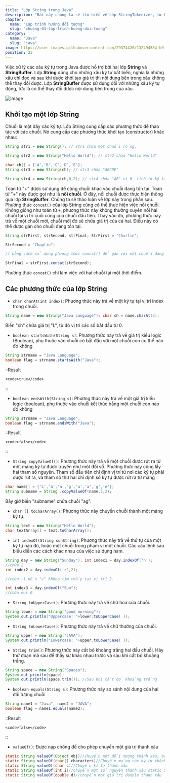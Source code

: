 ```yaml
---
title: "Lớp String trong Java"
description: "Bài này chúng ta sẽ tìm hiểu về Lớp StringTokenizer, tự học lập trình java, chia sẻ kiến thức về java"
chapter:
  name: "Lập trình hướng đối tượng"
  slug: "chuong-03-lap-trinh-huong-doi-tuong"
category:
  name: "Java"
  slug: "java"
image: https://user-images.githubusercontent.com/29374426/132494584-b9f248b5-258d-4760-9d5a-150a366f05e8.png
position: 23
---
```


Việc xử lý các xâu ký tự trong Java được hỗ trợ bởi hai lớp **String** và **StringBuffer**. Lớp **String** dùng cho những xâu ký tự bất biến, nghĩa là những xâu chỉ đọc và sau khi dược khởi tạo giá trị thì nội dung bên trong xâu không thể thay đổi được. Lớp **StringBuffer** được sử dụng đối với những xâu ký tự động, tức là có thể thay đổi được nội dung bên trong của xâu.

![image](https://user-images.githubusercontent.com/29374426/132494584-b9f248b5-258d-4760-9d5a-150a366f05e8.png)

## Khởi tạo một lớp String

Chuỗi là một dãy các ký tự. Lớp String cung cấp các phương thức để thao tác với các chuỗi. Nó cung cấp các phương thức khởi tạo (constructor) khác nhau:

```java
String str1 = new String(); // str1 chứa một chuỗi rống.

String str2 = new String("Hello World"); // str2 chứa "Hello World"

char ch[] = {'A','B','C','D','E'};
String str3 = new String(ch); // str3 chứa "ABCDE"

String str4 = new String(ch,0,2); // str4 chứa "AB" vì 0- tính từ ký tự bắt đầu, 2- là số lượng ký tự kể từ ký tự bắt đầu.
```

Toán tử "+" được sử dụng để cộng chuỗi khác vào chuỗi đang tồn tại. Toán tử "+" này được gọi như là **nối chuỗi**. Ở đây, nối chuỗi được thực hiện thông qua lớp **StringBuffer**. Chúng ta sẽ thảo luận về lớp này trong phần sau. Phương thức `concat()` của lớp String cũng có thể thực hiện việc nối chuỗi. Không giống như toán tử `+`, phương thức này không thường xuyên nối hai chuỗi tại vị trí cuối cùng của chuỗi đầu tiên. Thay vào đó, phương thức này trả về một chuỗi mới, chuỗi mới đó sẽ chứa giá trị của cả hai. Điều này có thể được gán cho chuỗi đang tồn tại.

```java
String strFirst, strSecond, strFinal; StrFirst = "Charlie";

StrSecond = "Chaplin";

// bằng cách sử dụng phương thức concat() để gán với một chuỗi đang tồn tại.

StrFinal = strFirst.concat(strSecond);
```

Phương thức `concat()` chỉ làm việc với hai chuỗi tại một thời điểm.

## Các phương thức của lớp String

- `char charAt(int index)`: Phương thức này trả về một ký tự tại vị trí index trong chuỗi.

```java
String name = new String("Java Language"); char ch = name.charAt(5);
```

Biến "ch" chứa giá trị "L", từ đó vị trí các số bắt đầu từ 0.

- `boolean startsWith(String s)`: Phương thức này trả về giá trị kiểu logic (Boolean), phụ thuộc vào chuỗi có bắt đầu với một chuỗi con cụ thể nào đó không

```java
String strname = "Java Language";
boolean flag = strname.startsWith("Java");
```

::Result

    <code>true</code>

::

- `boolean endsWith(String s)`: Phương thức này trả về một giá trị kiểu logic (boolean), phụ thuộc vào chuỗi kết thúc bằng một chuỗi con nào đó không

```java
String strname = "Java Language";
boolean flag = strname.endsWith("Java");
```

::Result

    <code>false</code>

::

- `String copyValueOf()`: Phương thức này trả về một chuỗi được rút ra từ một mảng ký tự được truyền như một đối số. Phương thức này cũng lấy hai tham số nguyên. Tham số đầu tiên chỉ định vị trí từ nơi các ký tự phải được rút ra, và tham số thứ hai chỉ định số ký tự được rút ra từ mảng

```java
char name[] = {'L','a','n','g','u','a','g','e'};
String subname = String .copyValueOf(name,5,2);
```

Bây giờ biến "subname" chứa chuỗi "ag".

- `char [] toCharArray()`: Phương thức này chuyển chuỗi thành một mảng ký tự.

```java
String text = new String("Hello World");
char textArray[] = text.toCharArray();
```

- `int indexOf(String sunString)`: Phương thức này trả về thứ tự của một ký tự nào đó, hoặc một chuỗi trong phạm vi một chuỗi. Các câu lệnh sau biểu diễn các cách khác nhau của việc sử dụng hàm.

```java
String day = new String("Sunday"); int index1 = day.indexOf('n');
//chứa 2
int index2 = day.indexOf('z',2);

//chứa –1 nếu "z" không tìm thấy tại vị trí 2.

int index3 = day.indexOf("Sun");
//chứa mục 0
```

- `String toUpperCase()`: Phương thức này trả về chữ hoa của chuỗi.

```java
String lower = new String("good morning");
System.out.println("Uppercase: "+lower.toUpperCase( ));
```

- `String toLowerCase()`: Phương thức này trả về chữ thường của chuỗi.

```java
String upper = new String("JAVA");
System.out.println("Lowercase: "+upper.toLowerCase( ));
```

- `String trim()`: Phương thức này cắt bỏ khoảng trắng hai đầu chuỗi. Hãy thử đoạn mã sau để thấy sự khác nhau trước và sau khi cắt bỏ khoảng trắng.

```java
String space = new String("Spaces");
System.out.println(space);
System.out.println(space.trim()); //Sau khi cắt bỏ khoảng trắng
```

- `boolean equals(String s)`: Phương thức này so sánh nội dung của hai đối tượng chuỗi

```java
String name1 = "Java", name2 = "JAVA";
boolean flag = name1.equals(name2);
```

::Result

    <code>false</code>

::

- `valueOf()`: Được nạp chồng để cho phép chuyển một giá trị thành xâu

```java
static String valueOf(Object obj)//Chuyển một đối tượng thành xâu, bẳng cách gọi đến phương thức toString của đối tượng obj
static String valueOf(char[] characters)//Chuyển mảng các ký tự thành xâu. static String valueOf(boolean b)//Chuyển một giá trị logic thành xâu, xâu nhận được là "true" hoặc "false" tương ứng với giá trị true hoặc false của b
static String valueOf(char c)//Chuyển kí tự thành xâu
static String valueOf(int i)//chuyển một số nguyên thành xâu static String valueOf(long l)//Chuyển một giá trị long thành xâu static String valueOf(float f)//chuyển một giá trị float thành xâu
static String valueOf(double d)//chuyển một giá trị double thành xâu
```
